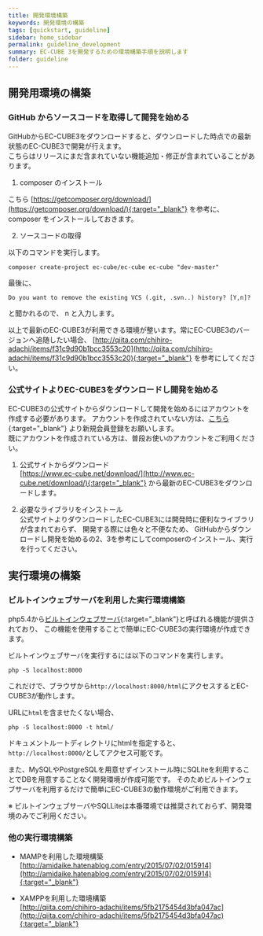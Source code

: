```yaml
---
title: 開発環境構築
keywords: 開発環境の構築
tags: [quickstart, guideline]
sidebar: home_sidebar
permalink: guideline_development
summary: EC-CUBE 3を開発するための環境構築手順を説明します
folder: guideline
---
```


## 開発用環境の構築

### GitHub からソースコードを取得して開発を始める
GitHubからEC-CUBE3をダウンロードすると、ダウンロードした時点での最新状態のEC-CUBE3で開発が行えます。  
こちらはリリースにまだ含まれていない機能追加・修正が含まれていることがあります。

1. composer のインストール

こちら [https://getcomposer.org/download/](https://getcomposer.org/download/){:target="_blank"} を参考に、 composer をインストールしておきます。

2. ソースコードの取得

以下のコマンドを実行します。

```
composer create-project ec-cube/ec-cube ec-cube "dev-master"
```

最後に、

```
Do you want to remove the existing VCS (.git, .svn..) history? [Y,n]? 
```

と聞かれるので、 n と入力します。


以上で最新のEC-CUBE3が利用できる環境が整います。常にEC-CUBE3のバージョンへ追随したい場合、
[http://qiita.com/chihiro-adachi/items/f31c9d90b1bcc3553c20](http://qiita.com/chihiro-adachi/items/f31c9d90b1bcc3553c20){:target="_blank"} を参考にしてください。

### 公式サイトよりEC-CUBE3をダウンロードし開発を始める
EC-CUBE3の公式サイトからダウンロードして開発を始めるにはアカウントを作成する必要があります。
アカウントを作成されていない方は、[こちら](https://www.ec-cube.net/entry/){:target="_blank"} より新規会員登録をお願いします。  
既にアカウントを作成されている方は、普段お使いのアカウントをご利用ください。


1. 公式サイトからダウンロード  
[https://www.ec-cube.net/download/](http://www.ec-cube.net/download/){:target="_blank"} から最新のEC-CUBE3をダウンロードします。

1. 必要なライブラリをインストール  
公式サイトよりダウンロードしたEC-CUBE3には開発時に便利なライブラリが含まれておらず、
開発する際には色々と不便なため、 GitHubからダウンロードし開発を始めるの2、3を参考にしてcomposerのインストール、実行を行ってください。

## 実行環境の構築

### ビルトインウェブサーバを利用した実行環境構築
php5.4から[ビルトインウェブサーバ](http://php.net/manual/ja/features.commandline.webserver.php){:target="_blank"}と呼ばれる機能が提供されており、
この機能を使用することで簡単にEC-CUBE3の実行環境が作成できます。

ビルトインウェブサーバを実行するには以下のコマンドを実行します。

```
php -S localhost:8000
```

これだけで、ブラウザから`http://localhost:8000/html`にアクセスするとEC-CUBE3が動作します。

URLに`html`を含ませたくない場合、

```
php -S localhost:8000 -t html/
```

ドキュメントルートディレクトリにhtmlを指定すると、`http://localhost:8000/`としてアクセス可能です。


また、MySQLやPostgreSQLを用意せずインストール時にSQLiteを利用することでDBを用意することなく開発環境が作成可能です。
そのためビルトインウェブサーバを利用するだけで簡単にEC-CUBE3の動作環境がご利用できます。

※ ビルトインウェブサーバやSQLLiteは本番環境では推奨されておらず、開発環境のみでご利用ください。


### 他の実行環境構築
- MAMPを利用した環境構築  
[http://amidaike.hatenablog.com/entry/2015/07/02/015914](http://amidaike.hatenablog.com/entry/2015/07/02/015914){:target="_blank"}

- XAMPPを利用した環境構築  
[http://qiita.com/chihiro-adachi/items/5fb2175454d3bfa047ac](http://qiita.com/chihiro-adachi/items/5fb2175454d3bfa047ac){:target="_blank"}


